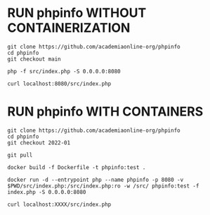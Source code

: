 # RUN phpinfo WITHOUT CONTAINERIZATION

```
git clone https://github.com/academiaonline-org/phpinfo
cd phpinfo
git checkout main
```
```
php -f src/index.php -S 0.0.0.0:8080
```
```
curl localhost:8080/src/index.php
```

# RUN phpinfo WITH CONTAINERS

```
git clone https://github.com/academiaonline-org/phpinfo
cd phpinfo
git checkout 2022-01
```
```
git pull
```
```
docker build -f Dockerfile -t phpinfo:test .
```
```
docker run -d --entrypoint php --name phpinfo -p 8080 -v $PWD/src/index.php:/src/index.php:ro -w /src/ phpinfo:test -f index.php -S 0.0.0.0:8080
```
```
curl localhost:XXXX/src/index.php
```

